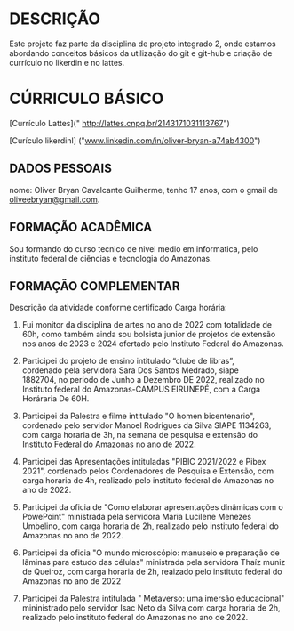

# DESCRIÇÃO

Este projeto faz parte da disciplina de projeto integrado 2, onde estamos abordando conceitos básicos da utilização do git e git-hub e criação de currículo no likerdin e no lattes.

# CÚRRICULO BÁSICO

[Currículo Lattes](" http://lattes.cnpq.br/2143171031113767")

 [Curículo likerdinl] ("www.linkedin.com/in/oliver-bryan-a74ab4300")

## DADOS PESSOAIS

nome: Oliver Bryan Cavalcante Guilherme, tenho 17 anos, com o gmail de oliveebryan@gmail.com.

## FORMAÇÃO ACADÊMICA
Sou formando do curso tecnico de nivel medio em informatica, pelo instituto federal de ciências e tecnologia do Amazonas.

## FORMAÇÃO COMPLEMENTAR


 Descrição da atividade conforme certificado
Carga horária:

1. Fui monitor da disciplina de artes no ano de 2022 com totalidade de 60h, como também ainda sou bolsista junior de projetos de extensão nos anos de 2023 e 2024 ofertado pelo Instituto Federal do Amazonas.

2. Participei do projeto de ensino intitulado “clube de libras”,\
cordenado pela servidora Sara Dos Santos Medrado, siape\
1882704, no periodo de Junho a Dezembro DE 2022, realizado no\
Instituto federal do Amazonas-CAMPUS EIRUNEPÉ, com a  Carga\
Horáraria De 60H.
3. Participei da Palestra e filme intitulado "O homen bicentenario", cordenado pelo servidor Manoel Rodrigues da Silva SIAPE 1134263, com carga horaria de 3h, na semana de pesquisa e extensão do Instituto Federal do Amazonas no ano de 2022.
4. Participei das Apresentações intituladas "PIBIC 2021/2022 e Pibex 2021", cordenado pelos Cordenadores de Pesquisa e Extensão, com carga horaria de 4h, realizado pelo instituto federal do Amazonas no ano de 2022.
5. Participei da oficia de "Como elaborar apresentações dinâmicas com o PowePoint" ministrada pela servidora Maria Lucilene Menezes Umbelino, com carga horaria de 2h, realizado pelo instituto federal do Amazonas no ano de 2022.
6. Participei da oficia "O mundo microscópio: manuseio e preparação de lâminas para estudo das células" ministrada pela servidora Thaíz muniz de Queiroz, com carga horaria de 2h, reaizado pelo instituto federal do Amazonas no ano de 2022
7. Participei da Palestra intitulada " Metaverso: uma imersão educacional" mininistrado pelo servidor Isac Neto da Silva,com carga horaria de 2h, realizado pelo instituto federal do Amazonas no ano de 2022.


 

